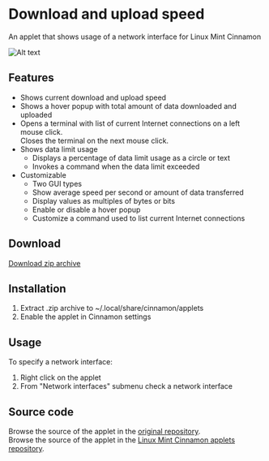 # Download and upload speed
An applet that shows usage of a network interface for Linux Mint Cinnamon

![Alt text](../master/screenshots/compact.png "Download and upload speed")

## Features
* Shows current download and upload speed
* Shows a hover popup with total amount of data downloaded and uploaded
* Opens a terminal with list of current Internet connections on a left mouse click.  
  Closes the terminal on the next mouse click.
* Shows data limit usage
  * Displays a percentage of data limit usage as a circle or text
  * Invokes a command when the data limit exceeded
* Customizable
  * Two GUI types
  * Show average speed per second or amount of data transferred
  * Display values as multiples of bytes or bits  
  * Enable or disable a hover popup
  * Customize a command used to list current Internet connections

## Download
[Download zip archive](https://cinnamon-spices.linuxmint.com/files/applets/download-and-upload-speed@cardsurf.zip)

## Installation
1. Extract .zip archive to ~/.local/share/cinnamon/applets
2. Enable the applet in Cinnamon settings

## Usage
To specify a network interface:  
  
1. Right click on the applet
2. From "Network interfaces" submenu check a network interface

## Source code
Browse the source of the applet in the [original repository](https://github.com/cardsurf/download-and-upload-speed).  
Browse the source of the applet in the [Linux Mint Cinnamon applets repository](https://github.com/linuxmint/cinnamon-spices-applets/tree/master/download-and-upload-speed%40cardsurf).
